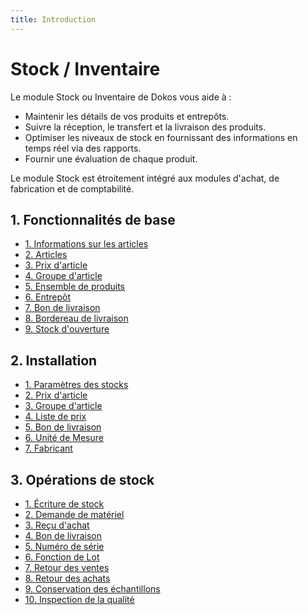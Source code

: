 ```yaml
---
title: Introduction
---
```


# Stock / Inventaire
Le module Stock ou Inventaire de Dokos vous aide à :

- Maintenir les détails de vos produits et entrepôts.
- Suivre la réception, le transfert et la livraison des produits.
- Optimiser les niveaux de stock en fournissant des informations en temps réel via des rapports.
- Fournir une évaluation de chaque produit.

Le module Stock est étroitement intégré aux modules d'achat, de fabrication et de comptabilité.

## 1. Fonctionnalités de base

- [1. Informations sur les articles](/stocks/item-info)
- [2. Articles](/stocks/item)
- [3. Prix d'article](/stocks/item-price)
- [4. Groupe d'article](/stocks/item-group)
- [5. Ensemble de produits](/stocks/product-bundle)
- [6. Entrepôt](/stocks/warehouse)
- [7. Bon de livraison](/stocks/delivery-note)
- [8. Bordereau de livraison](/stocks/packing-slip)
- [9. Stock d'ouverture](/stocks/opening-stock)


## 2. Installation

- [1. Paramètres des stocks](/stocks/stock-settings)
- [2. Prix d'article](/stocks/item-price)
- [3. Groupe d'article](/stocks/item-group)
- [4. Liste de prix](/configuration/liste-de-prix)
- [5. Bon de livraison](/stocks/delivery-note)
- [6. Unité de Mesure](/stocks/uom)
- [7. Fabricant](/stocks/manufacturer)



## 3. Opérations de stock

- [1. Écriture de stock](/stocks/stock-entry)
- [2. Demande de matériel](/stocks/material-request)
- [3. Reçu d'achat](/achats/purchase-receipt)
- [4. Bon de livraison](/stocks/delivery-note)
- [5. Numéro de série](/stocks/serial-no)
- [6. Fonction de Lot](/stocks/batch)
- [7. Retour des ventes](/stocks/sales-return)
- [8. Retour des achats](/stocks/purchase-return)
- [9. Conservation des échantillons](/stocks/retain-sample-stock)
- [10. Inspection de la qualité](/stocks/quality-inspection)